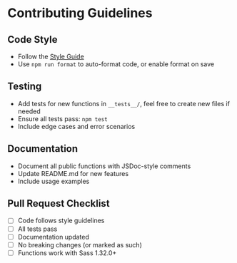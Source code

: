 # Contributing Guidelines

## Code Style
- Follow the [Style Guide](STYLE_GUIDE.md)
- Use `npm run format` to auto-format code, or enable format on save

## Testing
- Add tests for new functions in `__tests__/`, feel free to create new files if needed
- Ensure all tests pass: `npm test`
- Include edge cases and error scenarios

## Documentation
- Document all public functions with JSDoc-style comments
- Update README.md for new features
- Include usage examples

## Pull Request Checklist
- [ ] Code follows style guidelines
- [ ] All tests pass
- [ ] Documentation updated
- [ ] No breaking changes (or marked as such)
- [ ] Functions work with Sass 1.32.0+